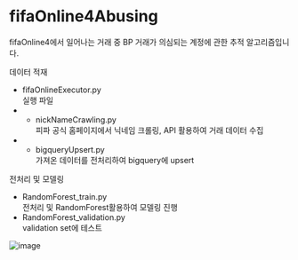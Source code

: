 # fifaOnline4Abusing
fifaOnline4에서 일어나는 거래 중 BP 거래가 의심되는 계정에 관한 추적 알고리즘입니다.



데이터 적재
- fifaOnlineExecutor.py <br>
실행 파일
- - nickNameCrawling.py <br>
피파 공식 홈페이지에서 닉네임 크롤링, API 활용하여 거래 데이터 수집
- - bigqueryUpsert.py <br>
가져온 데이터를 전처리하여 bigquery에 upsert

전처리 및 모델링
- RandomForest_train.py <br>
전처리 및 RandomForest활용하여 모델링 진행
- RandomForest_validation.py <br>
validation set에 테스트

![image](https://github.com/KangSukWoo1/fifaOnline4Abusing/assets/58423399/2d52feb5-0314-40b3-8129-9e88cf24444e)

